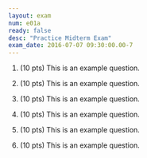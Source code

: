 ```yaml
---
layout: exam
num: e01a
ready: false
desc: "Practice Midterm Exam"
exam_date: 2016-07-07 09:30:00.00-7
---
```


<ol>

<li markdown="1" >

(10 pts) This is an example question.

</li>

<li markdown="1" class="page-break-before">

(10 pts) This is an example question.

</li>

<li markdown="1" class="page-break-before">

(10 pts) This is an example question.

</li>


<li markdown="1" class="page-break-before">

(10 pts) This is an example question.

</li>

<li markdown="1" class="page-break-before">

(10 pts) This is an example question.

</li>

<li markdown="1" class="page-break-before">

(10 pts) This is an example question.

</li>

</ol>